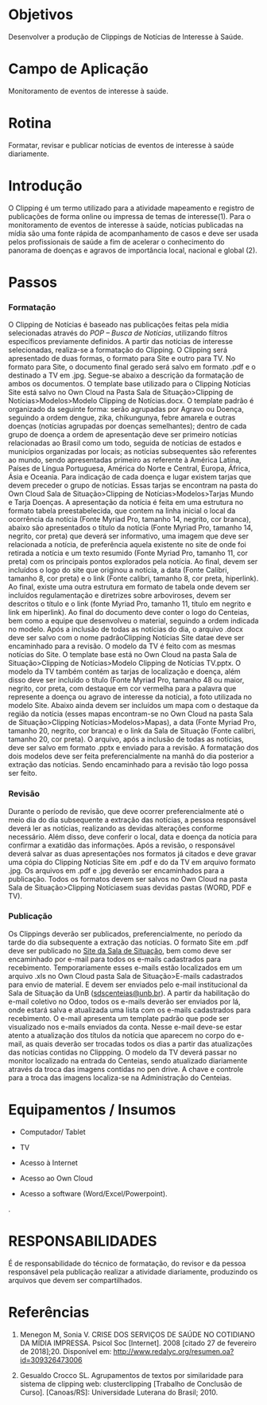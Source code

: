 
# Objetivos
    

Desenvolver a produção de Clippings de Notícias de Interesse à Saúde.

  

# Campo de Aplicação
    

Monitoramento de eventos de interesse à saúde.

  

# Rotina
    

Formatar, revisar e publicar notícias de eventos de interesse à saúde diariamente.
  

# Introdução
    

O Clipping é um termo utilizado para a atividade mapeamento e registro de publicações de forma online ou impressa de temas de interesse(1). Para o monitoramento de eventos de interesse à saúde, notícias publicadas na mídia são uma fonte rápida de acompanhamento de casos e deve ser usada pelos profissionais de saúde a fim de acelerar o conhecimento do panorama de doenças e agravos de importância local, nacional e global (2).

  

# Passos
    

### Formatação

O Clipping de Notícias é baseado nas publicações feitas pela mídia selecionadas através do _POP – Busca de Notícias_, utilizando filtros específicos previamente definidos. A partir das notícias de interesse selecionadas, realiza-se a formatação do Clipping. O Clipping será apresentado de duas formas, o formato para Site e outro para TV. No formato para Site, o documento final gerado será salvo em formato .pdf e o destinado a TV em .jpg. Segue-se abaixo a descrição da formatação de ambos os documentos.
O template base utilizado para o Clipping Notícias Site está salvo no Own Cloud na Pasta Sala de Situação>Clipping de Notícias>Modelos>Modelo Clipping de Notícias.docx. O template padrão é organizado da seguinte forma: serão agrupadas por Agravo ou Doença, seguindo a ordem dengue, zika, chikungunya, febre amarela e outras doenças (notícias agrupadas por doenças semelhantes); dentro de cada grupo de doença a ordem de apresentação deve ser primeiro notícias relacionadas ao Brasil como um todo, seguida de notícias de estados e municípios organizadas por locais; as notícias subsequentes são referentes ao mundo, sendo apresentadas primeiro as referente à América Latina, Países de Língua Portuguesa, América do Norte e Central, Europa, África, Ásia e Oceania. Para indicação de cada doença e lugar existem tarjas que devem preceder o grupo de notícias. Essas tarjas se encontram na pasta do Own Cloud Sala de Situação>Clipping de Notícias>Modelos>Tarjas Mundo e Tarja Doenças. A apresentação da notícia é feita em uma estrutura no formato tabela preestabelecida, que contem na linha inicial o local da ocorrência da notícia (Fonte Myriad Pro, tamanho 14, negrito, cor branca), abaixo são apresentados o título da notícia (Fonte Myriad Pro, tamanho 14, negrito, cor preta) que deverá ser informativo, uma imagem que deve ser relacionada a notícia, de preferência aquela existente no site de onde foi retirada a notícia e um texto resumido (Fonte Myriad Pro, tamanho 11, cor preta) com os principais pontos explorados pela notícia. Ao final, devem ser incluídos o logo do site que originou a notícia, a data (Fonte Calibri, tamanho 8, cor preta) e o link (Fonte calibri, tamanho 8, cor preta, hiperlink). Ao final, existe uma outra estrutura em formato de tabela onde devem ser incluídos regulamentação e diretrizes sobre arboviroses, devem ser descritos o título e o link (fonte Myriad Pro, tamanho 11, título em negrito e link em hiperlink). Ao final do documento deve conter o logo do Centeias, bem como a equipe que desenvolveu o material, seguindo a ordem indicada no modelo. Após a inclusão de todas as notícias do dia, o arquivo .docx deve ser salvo com o nome padrãoClipping Notícias Site datae deve ser encaminhado para a revisão.
O modelo da TV é feito com as mesmas notícias do Site. O template base está no Own Cloud na pasta Sala de Situação>Clipping de Notícias>Modelo Clipping de Notícias TV.pptx. O modelo da TV também contém as tarjas de localização e doença, além disso deve ser incluído o título (Fonte Myriad Pro, tamanho 48 ou maior, negrito, cor preta, com destaque em cor vermelha para a palavra que represente a doença ou agravo de interesse da notícia), a foto utilizada no modelo Site. Abaixo ainda devem ser incluídos um mapa com o destaque da região da notícia (esses mapas encontram-se no Own Cloud na pasta Sala de Situação>Clipping Notícias>Modelos>Mapas), a data (Fonte Myriad Pro, tamanho 20, negrito, cor branca) e o link da Sala de Situação (Fonte calibri, tamanho 20, cor preta). O arquivo, após a inclusão de todas as notícias, deve ser salvo em formato .pptx e enviado para a revisão.
A formatação dos dois modelos deve ser feita preferencialmente na manhã do dia posterior a extração das notícias. Sendo encaminhado para a revisão tão logo possa ser feito.

  

### Revisão

Durante o período de revisão, que deve ocorrer preferencialmente até o meio dia do dia subsequente a extração das notícias, a pessoa responsável deverá ler as notícias, realizando as devidas alterações conforme necessário. Além disso, deve conferir o local, data e doença da notícia para confirmar a exatidão das informações. Após a revisão, o responsável deverá salvar as duas apresentações nos formatos já citados e deve gravar uma cópia do Clipping Notícias Site em .pdf e do da TV em arquivo formato .jpg.
Os arquivos em .pdf e .jpg deverão ser encaminhados para a publicação. Todos os formatos devem ser salvos no Own Cloud na pasta Sala de Situação>Clipping Notíciasem suas devidas pastas (WORD, PDF e TV).

  

### Publicação

Os Clippings deverão ser publicados, preferencialmente, no período da tarde do dia subsequente a extração das notícias. O formato Site em .pdf deve ser publicado no [Site da Sala de Situação](http://www.fs.unb.br/saladesituacao), bem como deve ser encaminhado por e-mail para todos os e-mails cadastrados para recebimento. Temporariamente esses e-mails estão localizados em um arquivo .xls no Own Cloud pasta Sala de Situação>E-mails cadastrados para envio de material. E devem ser enviados pelo e-mail institucional da Sala de Situação da UnB (sdscenteias@unb.br). A partir da habilitação do e-mail coletivo no Odoo, todos os e-mails deverão ser enviados por lá, onde estará salva e atualizada uma lista com os e-mails cadastrados para recebimento.
O e-mail apresenta um template padrão que pode ser visualizado nos e-mails enviados da conta. Nesse e-mail deve-se estar atento a atualização dos títulos da notícia que aparecem no corpo do e-mail, as quais deverão ser trocadas todos os dias a partir das atualizações das notícias contidas no Clippping.
O modelo da TV deverá passar no monitor localizado na entrada do Centeias, sendo atualizado diariamente através da troca das imagens contidas no pen drive. A chave e controle para a troca das imagens localiza-se na Administração do Centeias.

  

# Equipamentos / Insumos
    

-   Computador/ Tablet
    
-   TV
    
-   Acesso à Internet
    
-   Acesso ao Own Cloud
    
-   Acesso a software (Word/Excel/Powerpoint).
    

.

# RESPONSABILIDADES
    

É de responsabilidade do técnico de formatação, do revisor e da pessoa responsável pela publicação realizar a atividade diariamente, produzindo os arquivos que devem ser compartilhados.

  

# Referências
    

1. Menegon M, Sonia V. CRISE DOS SERVIÇOS DE SAÚDE NO COTIDIANO DA MÍDIA IMPRESSA. Psicol Soc [Internet]. 2008 [citado 27 de fevereiro de 2018];20. Disponível em: http://www.redalyc.org/resumen.oa?id=309326473006

2. Gesualdo Crocco SL. Agrupamentos de textos por similaridade para sistema de clipping web: clusterclipping [Trabalho de Conclusão de Curso]. [Canoas/RS]: Universidade Luterana do Brasil; 2010.